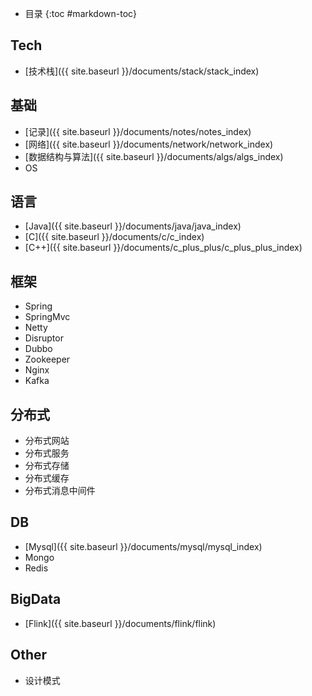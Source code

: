 - 目录
{:toc #markdown-toc}	


## Tech
   - [技术栈]({{ site.baseurl }}/documents/stack/stack_index)


  
## 基础

  - [记录]({{ site.baseurl }}/documents/notes/notes_index)
  - [网络]({{ site.baseurl }}/documents/network/network_index)
  - [数据结构与算法]({{ site.baseurl }}/documents/algs/algs_index)
  - OS



## 语言
  
  - [Java]({{ site.baseurl }}/documents/java/java_index)
  - [C]({{ site.baseurl }}/documents/c/c_index)
  - [C++]({{ site.baseurl }}/documents/c_plus_plus/c_plus_plus_index)

  
  
## 框架  

  - Spring  
  - SpringMvc
  - Netty
  - Disruptor
  - Dubbo
  - Zookeeper
  - Nginx
  - Kafka

## 分布式
 - 分布式网站
 - 分布式服务
 - 分布式存储
 - 分布式缓存
 - 分布式消息中间件


  
## DB  
  - [Mysql]({{ site.baseurl }}/documents/mysql/mysql_index)
  - Mongo
  - Redis

  


## BigData
  - [Flink]({{ site.baseurl }}/documents/flink/flink)


  
## Other
  - 设计模式
  
  

  
  






